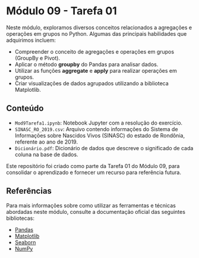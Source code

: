 # Módulo 09 - Tarefa 01

Neste módulo, exploramos diversos conceitos relacionados a agregações e operações em grupos no Python. Algumas das principais habilidades que adquirimos incluem:

- Compreender o conceito de agregações e operações em grupos (GroupBy e Pivot).
- Aplicar o método **groupby** do Pandas para analisar dados.
- Utilizar as funções **aggregate** e **apply** para realizar operações em grupos.
- Criar visualizações de dados agrupados utilizando a biblioteca Matplotlib.

## Conteúdo

- `Mod9Tarefa1.ipynb`: Notebook Jupyter com a resolução do exercício.
- `SINASC_RO_2019.csv`: Arquivo contendo informações do Sistema de Informações sobre Nascidos Vivos (SINASC) do estado de Rondônia, referente ao ano de 2019.
- `Dicionário.pdf`: Dicionário de dados que descreve o significado de cada coluna na base de dados.

Este repositório foi criado como parte da Tarefa 01 do Módulo 09, para consolidar o aprendizado e fornecer um recurso para referência futura.

## Referências

Para mais informações sobre como utilizar as ferramentas e técnicas abordadas neste módulo, consulte a documentação oficial das seguintes bibliotecas:

- [Pandas](https://pandas.pydata.org/docs/)
- [Matplotlib](https://matplotlib.org/stable/contents.html)
- [Seaborn](https://seaborn.pydata.org/tutorial.html)
- [NumPy](https://numpy.org/doc/)
